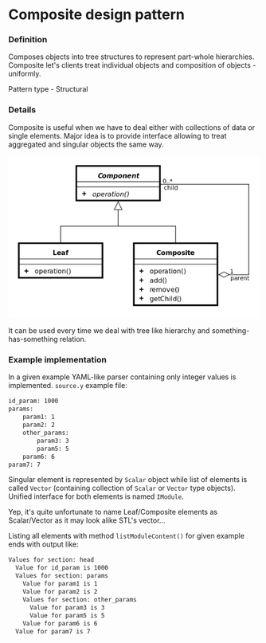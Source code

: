 Composite design pattern
========================

### Definition

Composes objects into tree structures to represent
part-whole hierarchies. Composite let's clients treat individual
objects and composition of objects - uniformly.

Pattern type - Structural

### Details

Composite is useful when we have to deal either with collections
of data or single elements. Major idea is to provide interface allowing
to treat aggregated and singular objects the same way.

![](composite.png)
 
It can be used every time we deal with tree like hierarchy
and something-has-something relation.

### Example implementation

In a given example YAML-like parser containing only integer values
is implemented. `source.y` example file:

```
id_param: 1000
params:
    param1: 1
    param2: 2
    other_params:
        param3: 3
        param5: 5
    param6: 6
param7: 7
```

Singular element is represented by `Scalar` object while list of
elements is called `Vector` (containing collection of `Scalar` or 
`Vector` type objects).
Unified interface for both elements is named `IModule`.

Yep, it's quite unfortunate to name Leaf/Composite elements
as Scalar/Vector as it may look alike STL's vector...

Listing all elements with method `listModuleContent()` for given example
ends with output like:

```
Values for section: head
  Value for id_param is 1000
  Values for section: params
    Value for param1 is 1
    Value for param2 is 2
    Values for section: other_params
      Value for param3 is 3
      Value for param5 is 5
    Value for param6 is 6
  Value for param7 is 7
```
